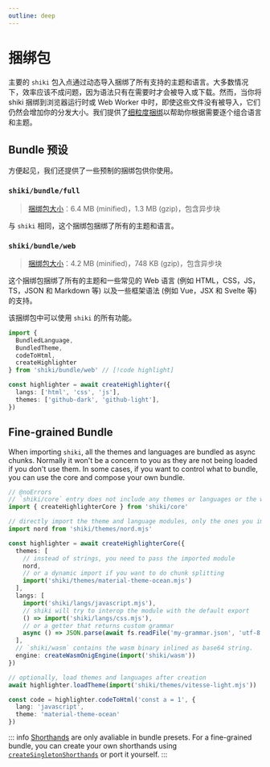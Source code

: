 ```yaml
---
outline: deep
---
```


# 捆绑包

主要的 `shiki` 包入点通过动态导入捆绑了所有支持的主题和语言。大多数情况下，效率应该不成问题，因为语法只有在需要时才会被导入或下载。然而，当你将 shiki 捆绑到浏览器运行时或 Web Worker 中时，即使这些文件没有被导入，它们仍然会增加你的分发大小。我们提供了[细粒度捆绑](/guide/install#细粒度捆绑)以帮助你根据需要逐个组合语言和主题。

## Bundle 预设

方便起见，我们还提供了一些预制的捆绑包供你使用。

### `shiki/bundle/full`

> [捆绑包大小](/guide/#捆绑包大小)：6.4 MB (minified)，1.3 MB (gzip)，包含异步块

与 `shiki` 相同，这个捆绑包捆绑了所有的主题和语言。

### `shiki/bundle/web`

> [捆绑包大小](/guide/#捆绑包大小)：4.2 MB (minified)，748 KB (gzip)，包含异步块

这个捆绑包捆绑了所有的主题和一些常见的 Web 语言 (例如 HTML，CSS，JS，TS，JSON 和 Markdown 等) 以及一些框架语法 (例如 Vue，JSX 和 Svelte 等) 的支持。

该捆绑包中可以使用 `shiki` 的所有功能。

```ts twoslash
import {
  BundledLanguage,
  BundledTheme,
  codeToHtml,
  createHighlighter
} from 'shiki/bundle/web' // [!code highlight]

const highlighter = await createHighlighter({
  langs: ['html', 'css', 'js'],
  themes: ['github-dark', 'github-light'],
})
```

## Fine-grained Bundle

When importing `shiki`, all the themes and languages are bundled as async chunks. Normally it won't be a concern to you as they are not being loaded if you don't use them. In some cases, if you want to control what to bundle, you can use the core and compose your own bundle.

```ts twoslash
// @noErrors
// `shiki/core` entry does not include any themes or languages or the wasm binary.
import { createHighlighterCore } from 'shiki/core'

// directly import the theme and language modules, only the ones you imported will be bundled.
import nord from 'shiki/themes/nord.mjs'

const highlighter = await createHighlighterCore({
  themes: [
    // instead of strings, you need to pass the imported module
    nord,
    // or a dynamic import if you want to do chunk splitting
    import('shiki/themes/material-theme-ocean.mjs')
  ],
  langs: [
    import('shiki/langs/javascript.mjs'),
    // shiki will try to interop the module with the default export
    () => import('shiki/langs/css.mjs'),
    // or a getter that returns custom grammar
    async () => JSON.parse(await fs.readFile('my-grammar.json', 'utf-8'))
  ],
  // `shiki/wasm` contains the wasm binary inlined as base64 string.
  engine: createWasmOnigEngine(import('shiki/wasm'))
})

// optionally, load themes and languages after creation
await highlighter.loadTheme(import('shiki/themes/vitesse-light.mjs'))

const code = highlighter.codeToHtml('const a = 1', {
  lang: 'javascript',
  theme: 'material-theme-ocean'
})
```

::: info
[Shorthands](/guide/install#shorthands) are only avaliable in bundle presets. For a fine-grained bundle, you can create your own shorthands using [`createSingletonShorthands`](https://github.com/shikijs/shiki/blob/main/packages/core/src/constructors/bundle-factory.ts#L203) or port it yourself.
:::
